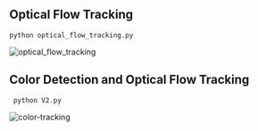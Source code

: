 ## Optical Flow Tracking

```
python optical_flow_tracking.py
```

![optical_flow_tracking](https://github.com/KARAASLAN-AI/object-tracking-with-optical-flow/blob/main/optical-flow-tracking.gif)

## Color Detection and Optical Flow Tracking

```
 python V2.py 
```

![color-tracking](https://github.com/KARAASLAN-AI/object-tracking-with-optical-flow/blob/main/v2_ouput.gif)

